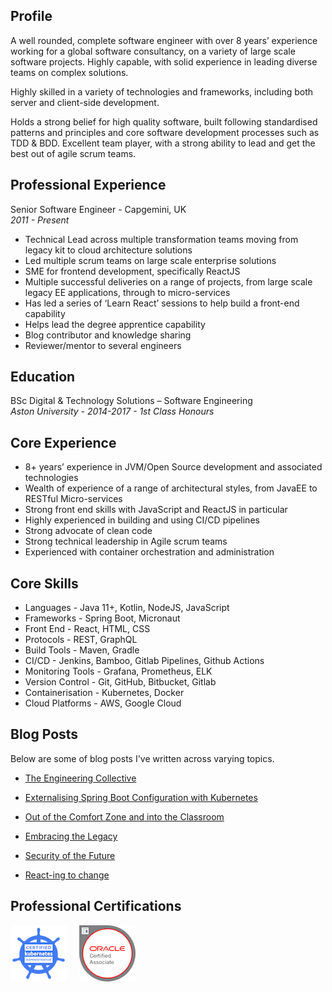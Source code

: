 
## Profile    
  A well rounded, complete software engineer with over 8 years’ experience working for a global software consultancy, on a variety of large scale software projects. Highly capable, with solid experience in leading diverse teams on complex solutions. 

Highly skilled in a variety of technologies and frameworks, including both server and client-side development. 

Holds a strong belief for high quality software, built following standardised patterns and principles and core software development processes such as TDD & BDD. Excellent team player, with a strong ability to lead and get the best out of agile scrum teams.
  
## Professional Experience
  Senior Software Engineer - Capgemini, UK<br/>
  *2011 - Present*
  
  - Technical Lead across multiple transformation teams moving from legacy kit to cloud architecture solutions
  - Led multiple scrum teams on large scale enterprise solutions
  - SME for frontend development, specifically ReactJS
  - Multiple successful deliveries on a range of projects, from large scale legacy EE applications, through to micro-services
  - Has led a series of ‘Learn React’ sessions to help build a front-end capability
  - Helps lead the degree apprentice capability 
  - Blog contributor and knowledge sharing
  - Reviewer/mentor to several engineers         

## Education
  BSc Digital & Technology Solutions – Software Engineering<br/>
  *Aston University - 2014-2017 - 1st Class Honours*

## Core Experience 

  - 8+ years’ experience in JVM/Open Source development and associated technologies  
  - Wealth of experience of a range of architectural styles, from JavaEE to RESTful Micro-services
  - Strong front end skills with JavaScript and ReactJS in particular 
  - Highly experienced in building and using CI/CD pipelines
  - Strong advocate of clean code
  - Strong technical leadership in Agile scrum teams
  - Experienced with container orchestration and administration

## Core Skills
  - Languages - Java 11+, Kotlin, NodeJS, JavaScript
  - Frameworks - Spring Boot, Micronaut
  - Front End - React, HTML, CSS
  - Protocols - REST, GraphQL
  - Build Tools - Maven, Gradle
  - CI/CD - Jenkins, Bamboo, Gitlab Pipelines, Github Actions
  - Monitoring Tools - Grafana, Prometheus, ELK
  - Version Control - Git, GitHub, Bitbucket, Gitlab      
  - Containerisation - Kubernetes, Docker
  - Cloud Platforms - AWS, Google Cloud

## Blog Posts
    
  Below are some of blog posts I've written across varying topics.
   
  - [The Engineering Collective](https://medium.com/@greg-wolverson/the-engineering-collective-455410f8425e)

  - [Externalising Spring Boot Configuration with Kubernetes](https://greg-wolverson.medium.com/externalizing-spring-boot-config-with-kubernetes-87b5258897aa)

  - [Out of the Comfort Zone and into the Classroom](https://medium.com/@greg-wolverson/out-of-the-comfort-zone-and-into-the-classroom-6da9c5801994)
 
  - [Embracing the Legacy](https://medium.com/@greg-wolverson/embracing-the-legacy-26857621a68f)
    
  - [Security of the Future](https://medium.com/capgemini-engineering/security-of-the-future-9ed27a42bd5a)
    
  - [React-ing to change](https://medium.com/capgemini-engineering/react-ing-to-change-5bbd673e0705)

## Professional Certifications  
  
   [![CKA](./assets/images/cka-certified-kubernetes-administrator.png)](https://www.youracclaim.com/badges/d4d84206-f755-444c-82a0-ddb167f7e7f3/public_url)&nbsp;&nbsp;&nbsp;&nbsp;
   [![Java SE 7](./assets/images/oracle-certified-associate-java-se-7-programmer.png)](https://www.youracclaim.com/badges/95b4a38a-5922-4654-970d-16d1b618830b/public_url)
